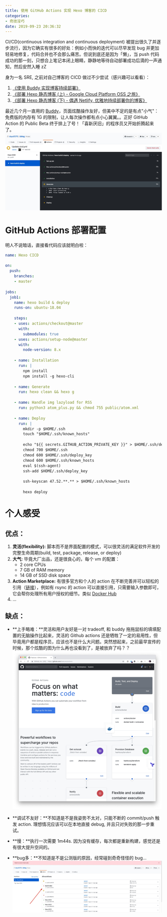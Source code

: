 ```yaml
---
title: 使用 GitHub Actions 实现 Hexo 博客的 CICD
categories:
- 奇技淫巧
date: 2019-09-23 20:36:32
---
```


CI/CD(continuous integration and continuous deployment) 被提出很久了并逐步流行，因为它确实有很多的好处：例如小而快的迭代可以尽早发现 bug 并更加轻易地修复，代码合并也不会那么痛苦。但说到底还是因为「懒」，当 push 代码成功的那一刻，只想合上笔记本闭上眼睛，静静地等待自动部署成功后滴的一声通知，然后安然入睡 zZ

<!--more-->

身为一名 SRE, 之前对自己博客的 CICD 做过不少尝试（感兴趣可以看看）：

1. [《使用 Buddy 实现博客持续部署》](/blog/20181209/continuous-delivery-by-buddy-work/)
2. [《部署 Hexo 静态博客 (上) - Google Cloud Platform OSS 之旅》](/blog/20180819/deploy-hexo-blog-to-gcp-oss/)
3. [《部署 Hexo 静态博客 (下) - 偶遇 Netlify, 优雅地持续部署你的博客》](/blog/20180819/deploy-hexo-blog-to-netlify/)

最近几个月一直用的 [Buddy](https://buddy.works/)，页面炫酷操作友好，但美中不足的是有点"小气"：免费版的内存有 1G 的限制，让人每次操作都有点小心翼翼。。正好 GitHub Action 的 Public Beta 终于排上了号！「喜新厌旧」的程序员又开始折腾起来了。
![](../images/blog/190915_github_actions/15685554780026.jpg)



# GitHub Actions 部署配置
明人不说暗话，直接看代码应该就明白啦：
```yaml
name: Hexo CICD

on:
  push:
    branches:
    - master

jobs:
  job1:
    name: hexo build & deploy
    runs-on: ubuntu-18.04
    
    steps:
    - uses: actions/checkout@master
      with:
        submodules: true
    - uses: actions/setup-node@master
      with:
        node-version: 8.x
        
    - name: Installation
      run: |
        npm install
        npm install -g hexo-cli
        
    - name: Generate
      run: hexo clean && hexo g
    
    - name: Handle img lazyload for RSS  
      run: python3 atom_plus.py && chmod 755 public/atom.xml
      
    - name: Deploy
      run: |
        mkdir -p $HOME/.ssh
        touch "$HOME/.ssh/known_hosts"
        
        echo "${{ secrets.GITHUB_ACTION_PRIVATE_KEY }}" > $HOME/.ssh/deploy_key
        chmod 700 $HOME/.ssh
        chmod 600 $HOME/.ssh/deploy_key
        chmod 600 $HOME/.ssh/known_hosts
        eval $(ssh-agent)
        ssh-add $HOME/.ssh/deploy_key
        
        ssh-keyscan 47.52.**.** > $HOME/.ssh/known_hosts
        
        hexo deploy
```

# 个人感受
## 优点：
1. **灵活(flexibility):** 脚本而不是界面配置的模式，可以很灵活的满足软件开发的完整生命周期(build, test, package, release, or deploy)
2. **大气:** 毕竟大厂出品，还是很良心的，每个 vm 的配置：
    - 2 core CPUs
    - 7 GB of RAM memory
    - 14 GB of SSD disk space
3. **Action Marketplace:** 有很多官方和个人的 action 在不断完善并可以轻松的引用（[链接](https://github.com/marketplace?type=actions)），例如有 rsync 的 action 可以直接引用，只需要输入参数即可，它会帮你处理所有用户授权的细节。类似 [Docker Hub](https://hub.docker.com/)
4. ...

## 缺点：
- **上手略难：**灵活和用户友好是一对 tradeoff, 和 buddy 拖拖鼠标的填填配置的无脑操作比起来，灵活的 Github actions 还是牺牲了一定的易用性，但毕竟用户都是程序员，应该也不是什么大问题。突然想起来，之前最早宣传的时候，那个炫酷的图为什么再也没看到了，是被放弃了吗？？![](../images/blog/190922_cloudflare_and_next_bug/15691581294746.jpg)

- **调试不友好：**不知道是不是我姿势不太对，只能不断的 commit/push 触发 action. 理想情况应该可以在本地直接 debug, 并且只对失败的那一步重试。
- **慢：**执行一次需要 1m44s. 因为没有缓存，每次都是重新构建，感觉还是有很大提升空间的。
- **bug多：**不知道是不是公测版的原因，经常碰到奇奇怪怪的 bug...![](../images/blog/190922_cloudflare_and_next_bug/15695951675917.jpg)


 

